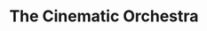 ---
title: "The Cinematic Orchestra"
summary: "first formed a group called in 1990, whilst studying Fine Art at Cardiff College, releasing one official single on his own label. In 1994, Swinscoe was given a DJ spot on Heart FM, a pirate radio station in south London. Their debut album, Motion, was released in 1999. The critical success of that album led to them being asked to perform at the Director's Guild Awards ceremony for the presentation of the Lifetime Achievement Award to film director . The band were asked by the organisers of the Porto European City of Culture 2000 festival to write a new score to Dziga Vertov's classic 1929 Russian silent film Man with a Movie Camera, to be performed live in accompaniment with a showing of the film. The work differed from the band's usual compositions due to its live performance, ruling out the post production work that was present on Motion. The Cinematic Orchestra toured with the work and later released it on an album of the same name. Many of the compositions originally created for Man with a Movie Camera were later adapted from live form for their next album, Every Day. The Cinematic Orchestra released the album Ma Fleur on May 7, 2007. The Cinematic Orchestra performed the soundtrack to the Disneynature film \"The Crimson Wing: Mystery of the Flamingos\", released on December 15, 2008. In 2010 they set up their own independent label ."
image: "the-cinematic-orchestra.jpg"
apple_music_artist_url: "https://music.apple.com/gb/artist/the-cinematic-orchestra/3631576"
---